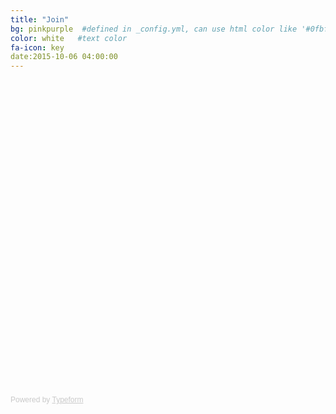 ```yaml
---
title: "Join"
bg: pinkpurple  #defined in _config.yml, can use html color like '#0fbfcf'
color: white   #text color
fa-icon: key
date:2015-10-06 04:00:00
---
```


<!-- Change the width and height values to suit you best -->
<!-- Change the width and height values to suit you best -->
<div class="typeform-widget" data-url="https://lauradbell.typeform.com/to/j4e4gB" data-text="Secure Women Application Form" style="width:100%;height:500px;"></div>
<script>(function(){var qs,js,q,s,d=document,gi=d.getElementById,ce=d.createElement,gt=d.getElementsByTagName,id='typef_orm',b='https://s3-eu-west-1.amazonaws.com/share.typeform.com/';if(!gi.call(d,id)){js=ce.call(d,'script');js.id=id;js.src=b+'widget.js';q=gt.call(d,'script')[0];q.parentNode.insertBefore(js,q)}})()</script>
<div style="font-family: Sans-Serif;font-size: 12px;color: #999;opacity: 0.5; padding-top: 5px;">Powered by <a href="http://www.typeform.com/?utm_campaign=typeform_j4e4gB&amp;utm_source=website&amp;utm_medium=typeform&amp;utm_content=typeform-embedded&amp;utm_term=English" style="color: #999" target="_blank">Typeform</a></div>
